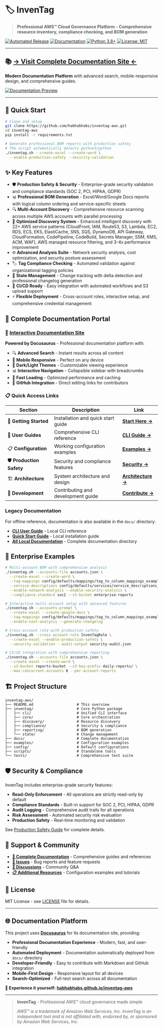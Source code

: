 # 🏷️ InvenTag

> **Professional AWS™ Cloud Governance Platform - Comprehensive resource inventory, compliance checking, and BOM generation**

[![Automated Release](https://github.com/habhabhabs/inventag-aws/workflows/Automated%20Release/badge.svg)](https://github.com/habhabhabs/inventag-aws/actions)
[![Documentation](https://github.com/habhabhabs/inventag-aws/workflows/Documentation%20Deployment/badge.svg)](https://habhabhabs.github.io/inventag-aws/)
[![Python 3.8+](https://img.shields.io/badge/python-3.8+-blue.svg)](https://www.python.org/downloads/)
[![License: MIT](https://img.shields.io/badge/License-MIT-yellow.svg)](https://opensource.org/licenses/MIT)

---

## 📚 **[→ Visit Complete Documentation Site ←](https://habhabhabs.github.io/inventag-aws/)**

**Modern Documentation Platform** with advanced search, mobile-responsive design, and comprehensive guides.

[![Documentation Preview](https://img.shields.io/badge/📖_Documentation-Live_Site-blue?style=for-the-badge)](https://habhabhabs.github.io/inventag-aws/)

---

## 🚀 Quick Start

```bash
# Clone and setup
git clone https://github.com/habhabhabs/inventag-aws.git
cd inventag-aws
pip install -r requirements.txt

# Generate professional BOM reports with production safety
# The script automatically detects python3/python
./inventag.sh --create-excel --create-word \
  --enable-production-safety --security-validation
```

## ✨ Key Features

- 🛡️ **Production Safety & Security** - Enterprise-grade security validation and compliance standards (SOC 2, PCI, HIPAA, GDPR)
- 📊 **Professional BOM Generation** - Excel/Word/Google Docs reports with logical column ordering and service-specific sheets
- 🔍 **Multi-Account Discovery** - Comprehensive resource scanning across multiple AWS accounts with parallel processing
- 🧠 **Optimized Discovery System** - Enhanced intelligent discovery with 22+ AWS service patterns (CloudFront, IAM, Route53, S3, Lambda, EC2, RDS, ECS, EKS, ElastiCache, SNS, SQS, DynamoDB, API Gateway, CloudFormation, CodePipeline, CodeBuild, Secrets Manager, SSM, KMS, ACM, WAF), AWS managed resource filtering, and 3-4x performance improvement
- 🌐 **Advanced Analysis Suite** - Network security analysis, cost optimization, and security posture assessment
- 🏷️ **Tag Compliance Checking** - Automated validation against organizational tagging policies
- 🔄 **State Management** - Change tracking with delta detection and professional changelog generation
- 🚀 **CI/CD Ready** - Easy integration with automated workflows and S3 upload support
- ⚡ **Flexible Deployment** - Cross-account roles, interactive setup, and comprehensive credential management

## 📖 **Complete Documentation Portal**

### **🌟 [Interactive Documentation Site](https://habhabhabs.github.io/inventag-aws/)** 
**Powered by Docusaurus** - Professional documentation platform with:

- 🔍 **Advanced Search** - Instant results across all content
- 📱 **Mobile Responsive** - Perfect on any device  
- 🌙 **Dark/Light Themes** - Customizable viewing experience
- 📊 **Interactive Navigation** - Collapsible sidebar with breadcrumbs
- 🚀 **Fast Loading** - Optimized performance and caching
- 📝 **GitHub Integration** - Direct editing links for contributors

### **📋 Quick Access Links**

| Section | Description | Link |
|---------|-------------|------|
| 🚀 **Getting Started** | Installation and quick start guide | **[Start Here →](https://habhabhabs.github.io/inventag-aws/getting-started/quick-start)** |
| 📖 **User Guides** | Comprehensive CLI reference | **[CLI Guide →](https://habhabhabs.github.io/inventag-aws/user-guides/cli-user-guide)** |
| 📋 **Configuration** | Working configuration examples | **[Examples →](https://habhabhabs.github.io/inventag-aws/user-guides/configuration-examples)** |
| 🛡️ **Production Safety** | Security and compliance features | **[Security →](https://habhabhabs.github.io/inventag-aws/user-guides/production-safety)** |
| 🏗️ **Architecture** | System architecture and design | **[Architecture →](https://habhabhabs.github.io/inventag-aws/architecture/core-module-integration)** |
| 🔧 **Development** | Contributing and development guide | **[Contribute →](https://habhabhabs.github.io/inventag-aws/development/CONTRIBUTING)** |

### Legacy Documentation

For offline reference, documentation is also available in the `docs/` directory:

- **[CLI User Guide](docs/user-guides/cli-user-guide.md)** - Local CLI reference
- **[Quick Start Guide](docs/getting-started/quick-start.md)** - Local installation guide
- **[All Local Documentation](docs/)** - Complete documentation directory

## 💼 Enterprise Examples

```bash
# Multi-account BOM with comprehensive analysis
./inventag.sh --accounts-file accounts.json \
  --create-excel --create-word \
  --tag-mappings config/defaults/mappings/tag_to_column_mappings_example.yaml \
  --service-descriptions config/defaults/services/service_descriptions_example.yaml \
  --enable-network-analysis --enable-security-analysis \
  --compliance-standard soc2 --s3-bucket enterprise-reports

# Interactive multi-account setup with advanced features
./inventag.sh --accounts-prompt \
  --create-excel --create-google-docs \
  --tag-mappings config/defaults/mappings/tag_to_column_mappings_example.yaml \
  --enable-cost-analysis --generate-changelog

# Cross-account role with production safety
./inventag.sh --cross-account-role InvenTagRole \
  --create-excel --enable-production-safety \
  --security-validation --audit-output security-audit.json

# CI/CD integration with comprehensive reporting
./inventag.sh --accounts-file accounts.json \
  --create-excel --create-word \
  --s3-bucket reports-bucket --s3-key-prefix daily-reports/ \
  --max-concurrent-accounts 8 --per-account-reports
```

## 🏗️ Project Structure

```text
inventag-aws/
├── README.md                    # This overview
├── inventag/                    # Core Python package
│   ├── cli/                     # Unified CLI interface
│   ├── core/                    # Core orchestration
│   ├── discovery/               # Resource discovery
│   ├── compliance/              # Security & compliance
│   ├── reporting/               # BOM generation
│   └── state/                   # Change management
├── docs/                        # Complete documentation
├── examples/                    # Configuration examples
├── config/                      # Default configurations
├── scripts/                     # Standalone tools
└── tests/                       # Comprehensive test suite
```

## 🛡️ Security & Compliance

InvenTag includes enterprise-grade security features:

- **Read-Only Enforcement** - All operations are strictly read-only by default
- **Compliance Standards** - Built-in support for SOC 2, PCI, HIPAA, GDPR
- **Audit Logging** - Comprehensive audit trails for all operations
- **Risk Assessment** - Automated security risk evaluation
- **Production Safety** - Real-time monitoring and validation

See [Production Safety Guide](https://habhabhabs.github.io/inventag-aws/user-guides/production-safety) for complete details.

## 🔗 Support & Community

- **[📖 Complete Documentation](https://habhabhabs.github.io/inventag-aws/)** - Comprehensive guides and references
- **[🐛 Issues](https://github.com/habhabhabs/inventag-aws/issues)** - Bug reports and feature requests
- **[💬 Discussions](https://github.com/habhabhabs/inventag-aws/discussions)** - Community Q&A
- **[📋 Additional Resources](https://habhabhabs.github.io/inventag-aws/examples/)** - Configuration examples and tutorials

## 📄 License

MIT License - see [LICENSE](LICENSE) file for details.

---

## 🌐 **Documentation Platform**

This project uses **[Docusaurus](https://docusaurus.io/)** for its documentation site, providing:

- **Professional Documentation Experience** - Modern, fast, and user-friendly
- **Automated Deployment** - Documentation automatically deployed from `docs/` directory  
- **Developer-Friendly** - Easy to contribute with Markdown and GitHub integration
- **Mobile-First Design** - Responsive layout for all devices
- **Search-Optimized** - Full-text search across all documentation

**📖 Experience it yourself:** **[habhabhabs.github.io/inventag-aws](https://habhabhabs.github.io/inventag-aws/)**

---

> **InvenTag** - Professional AWS™ cloud governance made simple
>
> *AWS™ is a trademark of Amazon Web Services, Inc. InvenTag is an independent tool and is not affiliated with, endorsed by, or sponsored by Amazon Web Services, Inc.*